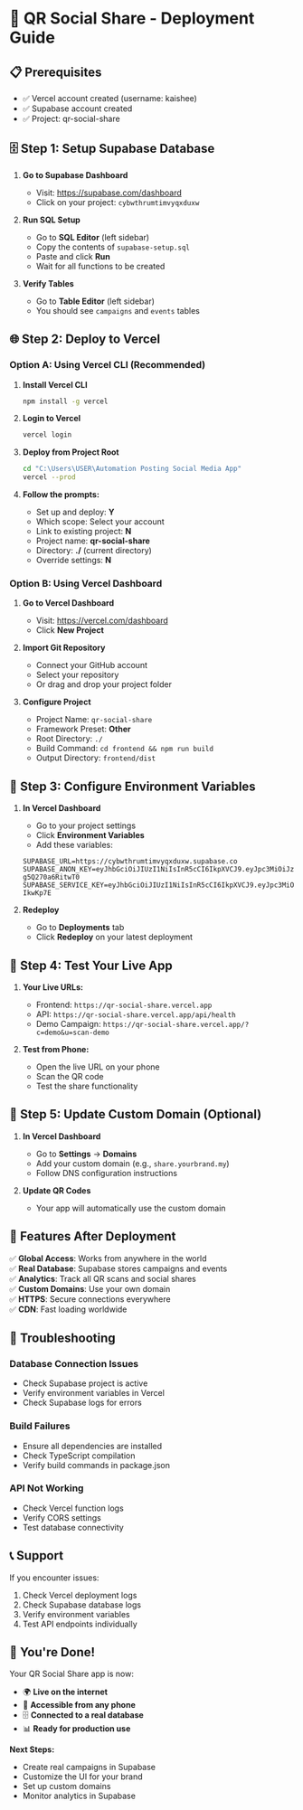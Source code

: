 # 🚀 QR Social Share - Deployment Guide

## 📋 Prerequisites
- ✅ Vercel account created (username: kaishee)
- ✅ Supabase account created
- ✅ Project: qr-social-share

## 🗄️ Step 1: Setup Supabase Database

1. **Go to Supabase Dashboard**
   - Visit: https://supabase.com/dashboard
   - Click on your project: `cybwthrumtimvyqxduxw`

2. **Run SQL Setup**
   - Go to **SQL Editor** (left sidebar)
   - Copy the contents of `supabase-setup.sql`
   - Paste and click **Run**
   - Wait for all functions to be created

3. **Verify Tables**
   - Go to **Table Editor** (left sidebar)
   - You should see `campaigns` and `events` tables

## 🌐 Step 2: Deploy to Vercel

### Option A: Using Vercel CLI (Recommended)

1. **Install Vercel CLI**
   ```bash
   npm install -g vercel
   ```

2. **Login to Vercel**
   ```bash
   vercel login
   ```

3. **Deploy from Project Root**
   ```bash
   cd "C:\Users\USER\Automation Posting Social Media App"
   vercel --prod
   ```

4. **Follow the prompts:**
   - Set up and deploy: **Y**
   - Which scope: Select your account
   - Link to existing project: **N**
   - Project name: **qr-social-share**
   - Directory: **./** (current directory)
   - Override settings: **N**

### Option B: Using Vercel Dashboard

1. **Go to Vercel Dashboard**
   - Visit: https://vercel.com/dashboard
   - Click **New Project**

2. **Import Git Repository**
   - Connect your GitHub account
   - Select your repository
   - Or drag and drop your project folder

3. **Configure Project**
   - Project Name: `qr-social-share`
   - Framework Preset: **Other**
   - Root Directory: `./`
   - Build Command: `cd frontend && npm run build`
   - Output Directory: `frontend/dist`

## 🔧 Step 3: Configure Environment Variables

1. **In Vercel Dashboard**
   - Go to your project settings
   - Click **Environment Variables**
   - Add these variables:

   ```
   SUPABASE_URL=https://cybwthrumtimvyqxduxw.supabase.co
   SUPABASE_ANON_KEY=eyJhbGciOiJIUzI1NiIsInR5cCI6IkpXVCJ9.eyJpc3MiOiJzdXBhYmFzZSIsInJlZiI6ImN5Ynd0aHJ1bXRpbXZ5cXhkdXh3Iiwicm9sZSI6ImFub24iLCJpYXQiOjE3NTU5NDc3NjEsImV4cCI6MjA3MTUyMzc2MX0.VF3TvAqbNCpk23CDT8ndN2rCrrzq-g5Q270a6RitwT0
   SUPABASE_SERVICE_KEY=eyJhbGciOiJIUzI1NiIsInR5cCI6IkpXVCJ9.eyJpc3MiOiJzdXBhYmFzZSIsInJlZiI6ImN5Ynd0aHJ1bXRpbXZ5cXhkdXh3Iiwicm9sZSI6InNlcnZpY2Vfcm9sZSIsImlhdCI6MTc1NTk0Nzc2MSwiZXhwIjoyMDcxNTIzNzYxfQ.xEhop811zsxgq0ZHs1AZ2MZ4FJ1_uzZwfiX-IkwKp7E
   ```

2. **Redeploy**
   - Go to **Deployments** tab
   - Click **Redeploy** on your latest deployment

## 🎯 Step 4: Test Your Live App

1. **Your Live URLs:**
   - Frontend: `https://qr-social-share.vercel.app`
   - API: `https://qr-social-share.vercel.app/api/health`
   - Demo Campaign: `https://qr-social-share.vercel.app/?c=demo&u=scan-demo`

2. **Test from Phone:**
   - Open the live URL on your phone
   - Scan the QR code
   - Test the share functionality

## 🔄 Step 5: Update Custom Domain (Optional)

1. **In Vercel Dashboard**
   - Go to **Settings** → **Domains**
   - Add your custom domain (e.g., `share.yourbrand.my`)
   - Follow DNS configuration instructions

2. **Update QR Codes**
   - Your app will automatically use the custom domain

## 📱 Features After Deployment

✅ **Global Access**: Works from anywhere in the world  
✅ **Real Database**: Supabase stores campaigns and events  
✅ **Analytics**: Track all QR scans and social shares  
✅ **Custom Domains**: Use your own domain  
✅ **HTTPS**: Secure connections everywhere  
✅ **CDN**: Fast loading worldwide  

## 🚨 Troubleshooting

### Database Connection Issues
- Check Supabase project is active
- Verify environment variables in Vercel
- Check Supabase logs for errors

### Build Failures
- Ensure all dependencies are installed
- Check TypeScript compilation
- Verify build commands in package.json

### API Not Working
- Check Vercel function logs
- Verify CORS settings
- Test database connectivity

## 📞 Support

If you encounter issues:
1. Check Vercel deployment logs
2. Check Supabase database logs
3. Verify environment variables
4. Test API endpoints individually

## 🎉 You're Done!

Your QR Social Share app is now:
- 🌍 **Live on the internet**
- 📱 **Accessible from any phone**
- 🗄️ **Connected to a real database**
- 📊 **Ready for production use**

**Next Steps:**
- Create real campaigns in Supabase
- Customize the UI for your brand
- Set up custom domains
- Monitor analytics in Supabase
